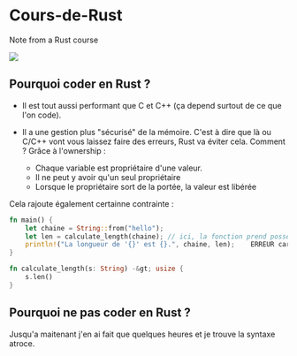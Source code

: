 # Cours-de-Rust
Note from a Rust course

<img src="[https://tenor.com/view/rust-lang-ferris-gif-19191459](https://media1.tenor.com/m/djaLJiqAxzIAAAAC/rust-lang-ferris.gif)">

## Pourquoi coder en Rust ?
- Il est tout aussi performant que C et C++ (ça depend surtout de ce que l'on code).

- Il a une gestion plus "sécurisé" de la mémoire. C'est à dire que là ou C/C++ vont vous laissez faire des erreurs, Rust va éviter cela.
Comment ? Grâce à l'ownership :
    - Chaque variable est propriétaire d'une valeur.
    - Il ne peut y avoir qu'un seul propriétaire
    - Lorsque le propriétaire sort de la portée, la valeur est libérée
 
Cela rajoute également certainne contrainte :
```rs
fn main() {
    let chaine = String::from("hello");
    let len = calculate_length(chaine); // ici, la fonction prend possession de `chaine`
    println!("La longueur de '{}' est {}.", chaine, len);    ERREUR car `message` a été libéré auparavant
}

fn calculate_length(s: String) -&gt; usize {
    s.len()
}  
```


## Pourquoi ne pas coder en Rust ?
Jusqu'a maitenant j'en ai fait que quelques heures et je trouve la syntaxe atroce.
